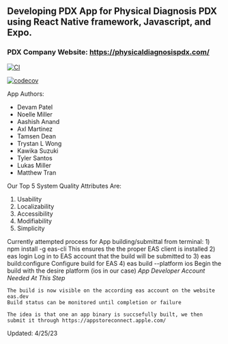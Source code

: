 ## Developing PDX App for Physical Diagnosis PDX using React Native framework, Javascript, and Expo.

### PDX Company Website: https://physicaldiagnosispdx.com/

[![CI](https://github.com/upcs/cs341-spring-2022-diagnosis/actions/workflows/main.yml/badge.svg?branch=master&event=push)](https://github.com/upcs/cs341-spring-2022-diagnosis/actions/workflows/main.yml)

[![codecov](https://codecov.io/gh/upcs/cs341-spring-2022-diagnosis/branch/master/graph/badge.svg?token=3RL7cVKmmv)](https://codecov.io/gh/upcs/cs341-spring-2022-diagnosis)

App Authors: 
- Devam Patel
- Noelle Miller
- Aashish Anand
- Axl Martinez 
- Tamsen Dean
- Trystan L Wong 
- Kawika Suzuki
- Tyler Santos
- Lukas Miller
- Matthew Tran

Our Top 5 System Quality Attributes Are:
1) Usability
2) Localizability 
3) Accessibility
4) Modifiability
5) Simplicity

Currently attempted process for App building/submittal from terminal:
    1) npm install -g eas-cli
        This ensures the the proper EAS client is installed
    2) eas login
        Log in to EAS account that the build will be submitted to
    3) eas build:configure
        Configure build for EAS
    4) eas build --platform ios
        Begin the build with the desire platform (ios in our case)
        *App Developer Account Needed At This Step*

    The build is now visible on the according eas account on the website eas.dev
    Build status can be monitored until completion or failure

    The idea is that one an app binary is succsefully built, we then submit it through https://appstoreconnect.apple.com/

Updated: 4/25/23
